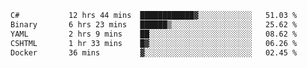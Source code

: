 <!--START_SECTION:waka-->

```txt
C#           12 hrs 44 mins  ████████████▓░░░░░░░░░░░░   51.03 %
Binary       6 hrs 23 mins   ██████▒░░░░░░░░░░░░░░░░░░   25.62 %
YAML         2 hrs 9 mins    ██░░░░░░░░░░░░░░░░░░░░░░░   08.62 %
CSHTML       1 hr 33 mins    █▓░░░░░░░░░░░░░░░░░░░░░░░   06.26 %
Docker       36 mins         ▓░░░░░░░░░░░░░░░░░░░░░░░░   02.45 %
```

<!--END_SECTION:waka-->
